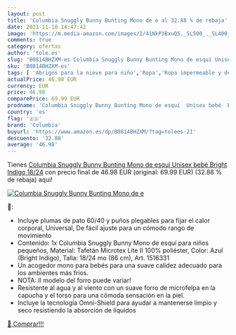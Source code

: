 ```yaml
---
layout: post
title: 'Columbia Snuggly Bunny Bunting Mono de e al 32.88 % de rebaja'
date: 2021-11-10 14:47:42
image: 'https://m.media-amazon.com/images/I/41NkP3BxuQS._SL500_._SL400_.jpg'
comments: true
category: ofertas
author: 'tole.es'
slug: 'B0814BHZXM-es Columbia Snuggly Bunny Bunting Mono de esquí Unisex bebé...'
sku: 'B0814BHZXM-es'
tags: [ 'Abrigos para la nieve para niño','Ropa','Ropa impermeable y de nieve para niño','Ropa para niño','bebé','columbia', ]
actualPrice: 46.98 EUR
currency: EUR
price: 46.98
comparePrice: 69.99 EUR
prodname: 'Columbia Snuggly Bunny Bunting Mono de esquí  Unisex bebé  Bright Indigo  18/24'
country: 'es'
flag: '🇪🇸'
brand: 'Columbia'
buyurl: 'https://www.amazon.es/dp/B0814BHZXM/?tag=tolees-21'
descuento: '32.88'
average: '46.98'
---
```


Tienes [Columbia Snuggly Bunny Bunting Mono de esquí  Unisex bebé  Bright Indigo  18/24](https://www.amazon.es/dp/B0814BHZXM/?tag=tolees-21) con precio final de  46.98 EUR (original: 69.99 EUR) (32.88 %  de rebaja) aqui!

[![Columbia Snuggly Bunny Bunting Mono de e](https://m.media-amazon.com/images/I/41NkP3BxuQS._SL500_._SL400_.jpg)](https://www.amazon.es/dp/B0814BHZXM/?tag=tolees-21)

🔎:

- Incluye plumas de pato 60/40 y puños plegables para fijar el calor corporal, Universal, De fácil ajuste para un cómodo rango de movimiento
- Contenido: 1x Columbia Snuggly Bunny Mono de esquí para niños pequeños, Material: Tafetán Microtex Lite II 100% poliéster, Color: Azul (Bright Indigo), Talla: 18/24 mo (86 cm), Art. 1516331
- Un acogedor mono para bebés para una suave calidez adecuado para los ambientes más fríos.
- NOTA: Il modelo del forro puede variar!
- Resistente al agua y al viento con un suave forro de microfelpa en la capucha y el torso para una cómoda sensación en la piel.
- Incluye la tecnología Omni-Shield para ayudar a mantenerse limpio y seco resistiendo la absorción de líquidos

[🛒 Comprar!!!](https://www.amazon.es/dp/B0814BHZXM/?tag=tolees-21)
